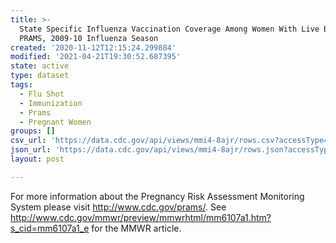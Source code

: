 ```yaml
---
title: >-
  State Specific Influenza Vaccination Coverage Among Women With Live Birth-
  PRAMS, 2009-10 Influenza Season
created: '2020-11-12T12:15:24.299884'
modified: '2021-04-21T19:30:52.687395'
state: active
type: dataset
tags:
  - Flu Shot
  - Immunization
  - Prams
  - Pregnant Women
groups: []
csv_url: 'https://data.cdc.gov/api/views/mmi4-8ajr/rows.csv?accessType=DOWNLOAD'
json_url: 'https://data.cdc.gov/api/views/mmi4-8ajr/rows.json?accessType=DOWNLOAD'
layout: post

---
```

For more information about the Pregnancy Risk Assessment Monitoring System please visit http://www.cdc.gov/prams/. See http://www.cdc.gov/mmwr/preview/mmwrhtml/mm6107a1.htm?s_cid=mm6107a1_e for the MMWR article.
